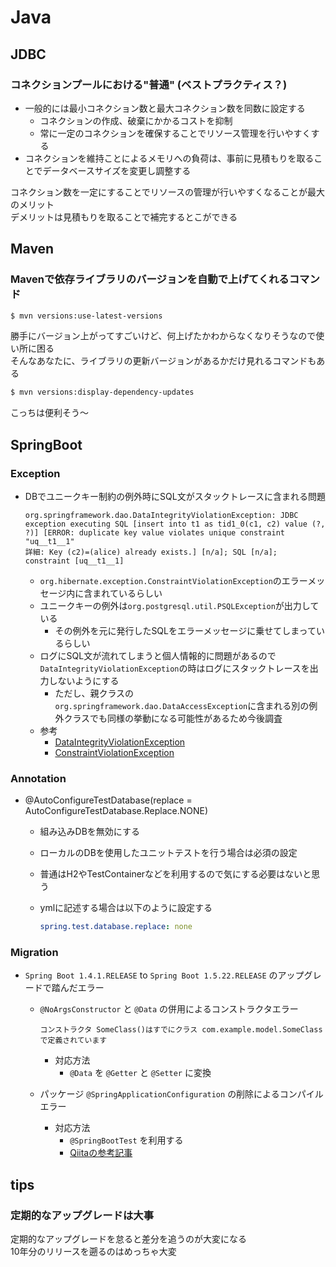 # Java

## JDBC

### コネクションプールにおける"普通" (ベストプラクティス？)

- 一般的には最小コネクション数と最大コネクション数を同数に設定する
    - コネクションの作成、破棄にかかるコストを抑制
    - 常に一定のコネクションを確保することでリソース管理を行いやすくする
- コネクションを維持ことによるメモリへの負荷は、事前に見積もりを取ることでデータベースサイズを変更し調整する

コネクション数を一定にすることでリソースの管理が行いやすくなることが最大のメリット<br>
デメリットは見積もりを取ることで補完するとこができる<br>

## Maven

### Mavenで依存ライブラリのバージョンを自動で上げてくれるコマンド

``` sh
$ mvn versions:use-latest-versions
```

勝手にバージョン上がってすごいけど、何上げたかわからなくなりそうなので使い所に困る<br>
そんなあなたに、ライブラリの更新バージョンがあるかだけ見れるコマンドもある<br>

``` sh
$ mvn versions:display-dependency-updates
```

こっちは便利そう〜

## SpringBoot

### Exception

- DBでユニークキー制約の例外時にSQL文がスタックトレースに含まれる問題

    ```
    org.springframework.dao.DataIntegrityViolationException: JDBC exception executing SQL [insert into t1 as tid1_0(c1, c2) value (?, ?)] [ERROR: duplicate key value violates unique constraint "uq__t1__1"
    詳細: Key (c2)=(alice) already exists.] [n/a]; SQL [n/a]; constraint [uq__t1__1]
    ```
  
  - `org.hibernate.exception.ConstraintViolationException`のエラーメッセージ内に含まれているらしい
  - ユニークキーの例外は`org.postgresql.util.PSQLException`が出力している
    - その例外を元に発行したSQLをエラーメッセージに乗せてしまっているらしい
  - ログにSQL文が流れてしまうと個人情報的に問題があるので `DataIntegrityViolationException`の時はログにスタックトレースを出力しないようにする
    - ただし、親クラスの`org.springframework.dao.DataAccessException`に含まれる別の例外クラスでも同様の挙動になる可能性があるため今後調査
  - 参考
    - [DataIntegrityViolationException](https://spring.pleiades.io/spring-framework/docs/current/javadoc-api/org/springframework/dao/DataIntegrityViolationException.html)
    - [ConstraintViolationException](https://docs.jboss.org/hibernate/orm/6.6/javadocs/org/hibernate/exception/ConstraintViolationException.html)

### Annotation 

- @AutoConfigureTestDatabase(replace = AutoConfigureTestDatabase.Replace.NONE)
  - 組み込みDBを無効にする
  - ローカルのDBを使用したユニットテストを行う場合は必須の設定
  - 普通はH2やTestContainerなどを利用するので気にする必要はないと思う
  - ymlに記述する場合は以下のように設定する

    ``` YAML
    spring.test.database.replace: none 
    ```

### Migration

- `Spring Boot 1.4.1.RELEASE` to `Spring Boot 1.5.22.RELEASE` のアップグレードで踏んだエラー

  - `@NoArgsConstructor` と `@Data` の併用によるコンストラクタエラー

      ```text
      コンストラクタ SomeClass()はすでにクラス com.example.model.SomeClassで定義されています
      ```

      - 対応方法
          - `@Data` を `@Getter` と `@Setter` に変換
  - パッケージ `@SpringApplicationConfiguration` の削除によるコンパイルエラー
      - 対応方法
          - `@SpringBootTest` を利用する
          - [Qiitaの参考記事](https://qiita.com/andna0410/items/2e48c5c522236a7b11aa#%E3%83%86%E3%82%B9%E3%83%88%E3%82%B3%E3%83%BC%E3%83%89%E3%81%AE%E3%82%B3%E3%83%B3%E3%83%91%E3%82%A4%E3%83%AB%E3%82%A8%E3%83%A9%E3%83%BC)

## tips

### 定期的なアップグレードは大事

定期的なアップグレードを怠ると差分を追うのが大変になる<br>
10年分のリリースを遡るのはめっちゃ大変<br>
